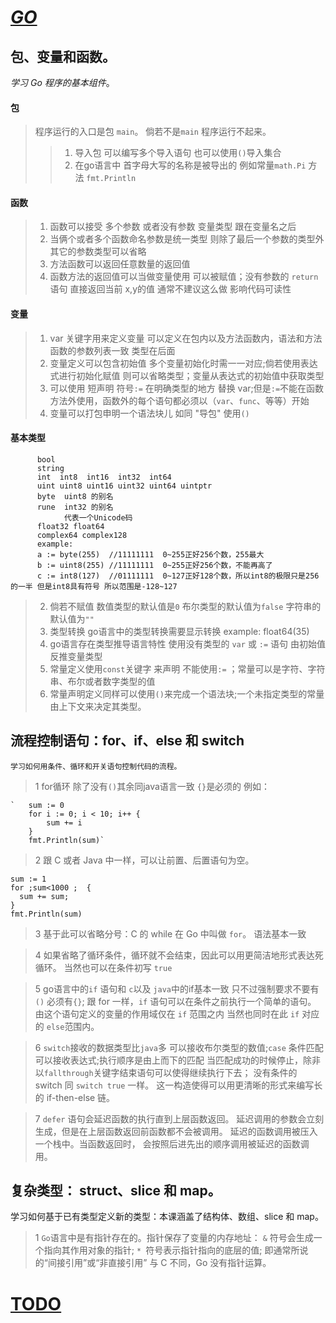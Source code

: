 # [_GO_](http://go-tour-zh.appspot.com/list)
## 包、变量和函数。
_学习 Go 程序的基本组件_。
#### 包
 > 程序运行的入口是包 `main`。 倘若不是`main` 程序运行不起来。
 >> 1. 导入包 可以编写多个导入语句 也可以使用`()`导入集合
 >> 2. 在go语言中 首字母大写的名称是被导出的 例如常量`math.Pi`  方法 `fmt.Println`
#### 函数
 > 1. 函数可以接受 多个参数 或者没有参数 变量类型 跟在变量名之后
 > 2. 当俩个或者多个函数命名参数是统一类型 则除了最后一个参数的类型外 其它的参数类型可以省略
 > 3. 方法函数可以返回任意数量的返回值
 > 4. 函数方法的返回值可以当做变量使用 可以被赋值；没有参数的 `return` 语句 直接返回当前 x,y的值 通常不建议这么做 影响代码可读性
#### 变量
 > 1. var 关键字用来定义变量 可以定义在包内以及方法函数内，语法和方法函数的参数列表一致 类型在后面
 > 2. 变量定义可以包含初始值 多个变量初始化时需一一对应;倘若使用表达式进行初始化赋值 则可以省略类型；变量从表达式的初始值中获取类型
 > 3. 可以使用 短声明 符号`:=` 在明确类型的地方 替换 var;但是`:=`不能在函数方法外使用，函数外的每个语句都必须以（`var`、`func`、等等）开始
 > 4. 变量可以打包申明一个语法块儿 如同 "导包"  使用`()`
#### 基本类型
```
      bool
      string
      int  int8  int16  int32  int64
      uint uint8 uint16 uint32 uint64 uintptr
      byte  uint8 的别名
      rune  int32 的别名
            代表一个Unicode码
      float32 float64
      complex64 complex128
      example:
      a := byte(255)  //11111111  0~255正好256个数，255最大
      b := uint8(255) //11111111  0~255正好256个数，不能再高了
      c := int8(127)  //01111111  0~127正好128个数，所以int8的极限只是256的一半 但是int8具有符号 所以范围是-128~127
   ```
 > 2. 倘若不赋值 数值类型的默认值是`0`  布尔类型的默认值为`false` 字符串的默认值为`""`
 > 3. 类型转换 go语言中的类型转换需要显示转换 example: float64(35)
 > 4. go语言存在类型推导语言特性 使用没有类型的 `var` 或 `:=` 语句 由初始值反推变量类型
 > 5. 常量定义使用`const`关键字 来声明 不能使用`:=` ；常量可以是字符、字符串、布尔或者数字类型的值
 > 6. 常量声明定义同样可以使用`()`来完成一个语法块;一个未指定类型的常量由上下文来决定其类型。

## 流程控制语句：for、if、else 和 switch
    学习如何用条件、循环和开关语句控制代码的流程。
 >1 for循环 除了没有`()`其余同java语言一致 `{}`是必须的 例如：

    `	sum := 0
     	for i := 0; i < 10; i++ {
     		sum += i
     	}
     	fmt.Println(sum)`
 >2 跟 C 或者 Java 中一样，可以让前置、后置语句为空。

    sum := 1
    for ;sum<1000 ;  {
      sum += sum;
    }
    fmt.Println(sum)
 >3 基于此可以省略分号：C 的 while 在 Go 中叫做 `for`。 语法基本一致

 >4 如果省略了循环条件，循环就不会结束，因此可以用更简洁地形式表达死循环。 当然也可以在条件初写 `true`

 >5 go语言中的`if` 语句和 `c`以及 `java`中的if基本一致 只不过强制要求不要有`()` 必须有`{}`;
 跟 for 一样，`if` 语句可以在条件之前执行一个简单的语句。
 由这个语句定义的变量的作用域仅在 `if` 范围之内 当然也同时在此 `if` 对应的 `else`范围内。

 >6 `switch`接收的数据类型比`java`多 可以接收布尔类型的数值;`case` 条件匹配可以接收表达式;执行顺序是由上而下的匹配 当匹配成功的时候停止，除非以`fallthrough`关键字结束语句可以使得继续执行下去；
    没有条件的 switch 同 `switch true` 一样。
    这一构造使得可以用更清晰的形式来编写长的 if-then-else 链。

 >7 `defer` 语句会延迟函数的执行直到上层函数返回。 延迟调用的参数会立刻生成，但是在上层函数返回前函数都不会被调用。
 延迟的函数调用被压入一个栈中。当函数返回时， 会按照后进先出的顺序调用被延迟的函数调用。

## 复杂类型： struct、slice 和 map。
  学习如何基于已有类型定义新的类型：本课涵盖了结构体、数组、slice 和 map。

 >1 `Go`语言中是有指针存在的。指针保存了变量的内存地址：
 `&` 符号会生成一个指向其作用对象的指针;
 `* `符号表示指针指向的底层的值;
即通常所说的“间接引用”或“非直接引用” 与 C 不同，Go 没有指针运算。

# [TODO](http://go-tour-zh.appspot.com/moretypes/5)






